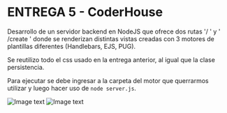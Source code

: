 # ENTREGA 5 - CoderHouse

Desarrollo de un servidor backend en NodeJS que ofrece dos rutas '/ ' y ' /create ' donde se renderizan distintas vistas creadas con 3 motores de plantillas diferentes (Handlebars, EJS, PUG).

Se reutilizo todo el css usado en la entrega anterior, al igual que la clase persistencia.

Para ejecutar se debe ingresar a la carpeta del motor que querrarmos utilizar y luego hacer uso de ``` node server.js ```.

![Image text](https://i.imgur.com/jJlRD5p.png)
![Image text](https://i.imgur.com/Aqf5zfX.png)
